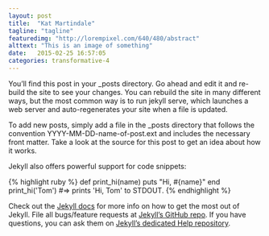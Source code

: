 ```yaml
---
layout: post
title:  "Kat Martindale"
tagline: "tagline"
featuredimg: "http://lorempixel.com/640/480/abstract"
alttext: "This is an image of something"
date:   2015-02-25 16:57:05
categories: transformative-4
---
```


You’ll find this post in your _posts directory. Go ahead and edit it and re-build the site to see your changes. You can rebuild the site in many different ways, but the most common way is to run jekyll serve, which launches a web server and auto-regenerates your site when a file is updated.

To add new posts, simply add a file in the _posts directory that follows the convention YYYY-MM-DD-name-of-post.ext and includes the necessary front matter. Take a look at the source for this post to get an idea about how it works.

Jekyll also offers powerful support for code snippets:

{% highlight ruby %}
def print_hi(name)
  puts "Hi, #{name}"
end
print_hi('Tom')
#=> prints 'Hi, Tom' to STDOUT.
{% endhighlight %}

Check out the [Jekyll docs][jekyll] for more info on how to get the most out of Jekyll. File all bugs/feature requests at [Jekyll’s GitHub repo][jekyll-gh]. If you have questions, you can ask them on [Jekyll’s dedicated Help repository][jekyll-help].

[jekyll]:      http://jekyllrb.com
[jekyll-gh]:   https://github.com/jekyll/jekyll
[jekyll-help]: https://github.com/jekyll/jekyll-help
